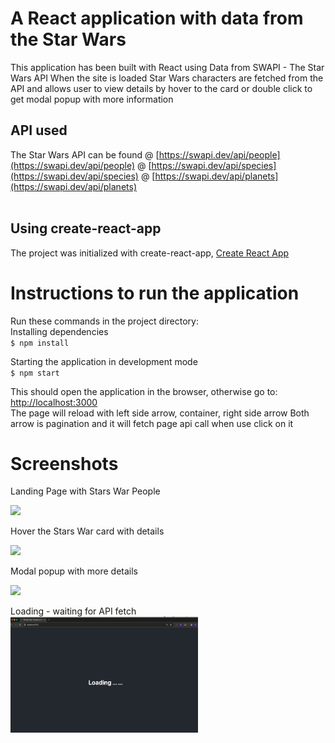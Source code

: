 # A React application with data from the Star Wars

This application has been built with React using Data from SWAPI - The Star Wars API
When the site is loaded Star Wars characters are fetched from the API and allows 
user to view details by hover to the card or double click to get modal popup with more information


## API used

The Star Wars API can be found 
@ [https://swapi.dev/api/people](https://swapi.dev/api/people)
@ [https://swapi.dev/api/species](https://swapi.dev/api/species)
@ [https://swapi.dev/api/planets](https://swapi.dev/api/planets)
<br>
<br>

## Using create-react-app

The project was initialized with create-react-app, [Create React App](https://github.com/facebook/create-react-app)

# Instructions to run the application
Run these commands in the project directory:<br>
Installing dependencies<br>
`$ npm install`

Starting the application in development mode<br>
`$ npm start`

This should open the application in the browser, otherwise go to:<br>
[http://localhost:3000](http://localhost:3000)<br>
The page will reload with left side arrow, container, right side arrow
Both arrow is pagination and it will fetch page api call when use click on it


# Screenshots

Landing Page with Stars War People

<img src="media/landing.png.png" width=650>

Hover the Stars War card with details

<img src="media/hoverDetails.png.png" width=650>

Modal popup with more details

<img src="media/modalpopup.png.png" width=300>

Loading - waiting for API fetch
<img src="media/Loading.png" width=300>